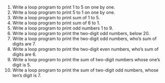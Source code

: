1. Write a loop program to print 1 to 5 on one by one.
2. Write a loop program to print 5 to 1 on one by one.
3. Write a loop program to print sum of 1 to 5.
4. Write a loop program to print sum of 6 to 1.
5. Write a loop program to print odd numbers 1 to 9.
6. Write a loop program to print the two-digit odd numbers, below 20.
7. Write a loop program to print the two-digit odd numbers, who’s sum of digits are 7.
8. Write a loop program to print the two-digit even numbers, who’s sum of digits are 6.
9. Write a loop program to print the sum of two-digit numbers whose one’s digit is 5.
10. Write a loop program to print the sum of two-digit odd numbers, whose ten’s digit is 7.
